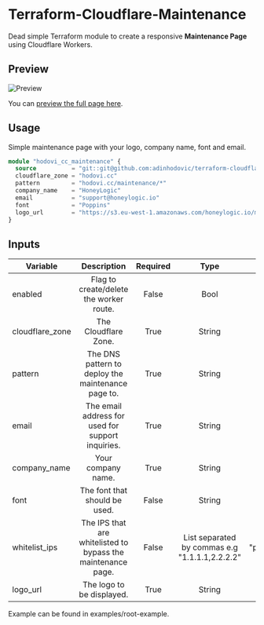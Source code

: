 # Terraform-Cloudflare-Maintenance

Dead simple Terraform module to create a responsive **Maintenance Page**
using Cloudflare Workers.

## Preview

![Preview](https://i.imgur.com/CiguM4w.png)

You can [preview the full page here](https://hodovi.cc/maintenance/).

## Usage

Simple maintenance page with your logo, company name, font and email.

```terraform
module "hodovi_cc_maintenance" {
  source          = "git::git@github.com:adinhodovic/terraform-cloudflare-maintenance.git?ref=v0.1.0"
  cloudflare_zone = "hodovi.cc"
  pattern         = "hodovi.cc/maintenance/*"
  company_name    = "HoneyLogic"
  email           = "support@honeylogic.io"
  font            = "Poppins"
  logo_url        = "https://s3.eu-west-1.amazonaws.com/honeylogic.io/media/images/Honeylogic_-_icon.original.height-80.png"
}
```

## Inputs

| Variable        | Description                                                  | Required | Type                                           | Default       |
|-----------------|:------------------------------------------------------------:|:--------:|:----------------------------------------------:|:-------------:|
| enabled         | Flag to create/delete the worker route.                      | False    | Bool                                           | true          |
| cloudflare_zone | The Cloudflare Zone.                                         | True     | String                                         | -             |
| pattern         | The DNS pattern to deploy the maintenance page to.           | True     | String                                         | -             |
| email           | The email address for used for support inquiries.            | True     | String                                         | -             |
| company_name    | Your company name.                                           | True     | String                                         | -             |
| font            | The font that should be used.                                | False    | String                                         | "Poppins"     |
| whitelist_ips   | The IPS that are whitelisted to bypass the maintenance page. | False    | List separated by commas e.g "1.1.1.1,2.2.2.2" | "placeholder" |
| logo_url        | The logo to be displayed.                                    | True     | String                                         | -             |

Example can be found in examples/root-example.
